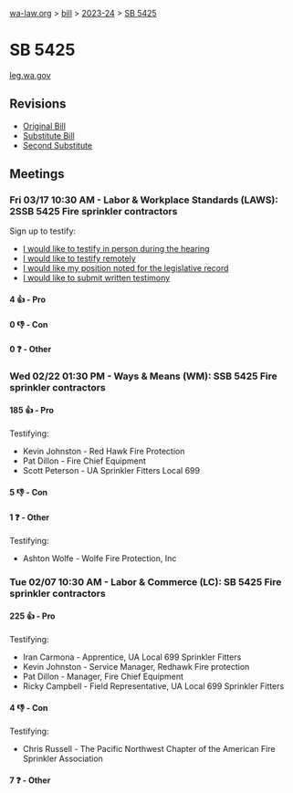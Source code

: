 [wa-law.org](/) > [bill](/bill/) > [2023-24](/bill/2023-24/) > [SB 5425](/bill/2023-24/sb/5425/)

# SB 5425
[leg.wa.gov](https://app.leg.wa.gov/billsummary?BillNumber=5425&Year=2023&Initiative=false)

## Revisions
* [Original Bill](1/)
* [Substitute Bill](S/)
* [Second Substitute](S2/)

## Meetings
### Fri 03/17 10:30 AM - Labor & Workplace Standards (LAWS): 2SSB 5425 Fire sprinkler contractors
Sign up to testify:
* [I would like to testify in person during the hearing](https://app.leg.wa.gov/csi/Testifier/Add?chamber=House&mId=31024&aId=153515&caId=22194&tId=1)
* [I would like to testify remotely](https://app.leg.wa.gov/csi/Testifier/Add?chamber=House&mId=31024&aId=153515&caId=22194&tId=2)
* [I would like my position noted for the legislative record](https://app.leg.wa.gov/csi/Testifier/Add?chamber=House&mId=31024&aId=153515&caId=22194&tId=3)
* [I would like to submit written testimony](https://app.leg.wa.gov/csi/Testifier/Add?chamber=House&mId=31024&aId=153515&caId=22194&tId=4)

#### 4 👍 - Pro

#### 0 👎 - Con

#### 0 ❓ - Other

### Wed 02/22 01:30 PM - Ways & Means (WM): SSB 5425 Fire sprinkler contractors
#### 185 👍 - Pro
Testifying:
* Kevin Johnston - Red Hawk Fire Protection
* Pat Dillon - Fire Chief Equipment
* Scott Peterson - UA Sprinkler Fitters Local 699

#### 5 👎 - Con

#### 1 ❓ - Other
Testifying:
* Ashton Wolfe - Wolfe Fire Protection, Inc

### Tue 02/07 10:30 AM - Labor & Commerce (LC): SB 5425 Fire sprinkler contractors
#### 225 👍 - Pro
Testifying:
* Iran Carmona - Apprentice, UA Local 699 Sprinkler Fitters
* Kevin Johnston - Service Manager, Redhawk Fire protection
* Pat Dillon - Manager, Fire Chief Equipment
* Ricky Campbell - Field Representative, UA Local 699 Sprinkler Fitters

#### 4 👎 - Con
Testifying:
* Chris Russell - The Pacific Northwest Chapter of the American Fire Sprinkler Association

#### 7 ❓ - Other
